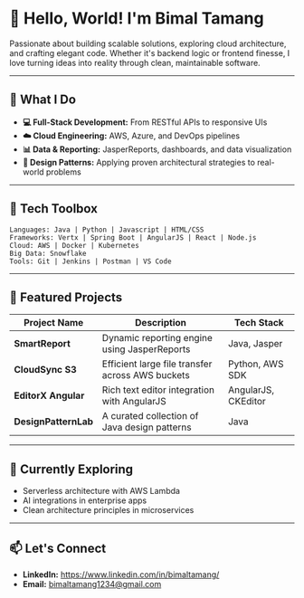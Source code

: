 # 👋 Hello, World! I'm Bimal Tamang 

Passionate about building scalable solutions, exploring cloud architecture, and crafting elegant code. Whether it's backend logic or frontend finesse, I love turning ideas into reality through clean, maintainable software.

---

## 🧠 What I Do

- **💻 Full-Stack Development:** From RESTful APIs to responsive UIs  
- **☁️ Cloud Engineering:** AWS, Azure, and DevOps pipelines  
- **📊 Data & Reporting:** JasperReports, dashboards, and data visualization  
- **🧩 Design Patterns:** Applying proven architectural strategies to real-world problems  

---

## 🔧 Tech Toolbox

```text
Languages: Java | Python | Javascript | HTML/CSS  
Frameworks: Vertx | Spring Boot | AngularJS | React | Node.js  
Cloud: AWS | Docker | Kubernetes
Big Data: Snowflake 
Tools: Git | Jenkins | Postman | VS Code

```

---

## 📌 Featured Projects

| Project Name        | Description                                         | Tech Stack         |
|---------------------|-----------------------------------------------------|--------------------|
| **SmartReport**     | Dynamic reporting engine using JasperReports        | Java, Jasper       |
| **CloudSync S3**    | Efficient large file transfer across AWS buckets    | Python, AWS SDK    |
| **EditorX Angular** | Rich text editor integration with AngularJS         | AngularJS, CKEditor|
| **DesignPatternLab**| A curated collection of Java design patterns        | Java               |

---

## 🌱 Currently Exploring

- Serverless architecture with AWS Lambda  
- AI integrations in enterprise apps  
- Clean architecture principles in microservices  

---

## 📫 Let's Connect

- **LinkedIn:** https://www.linkedin.com/in/bimaltamang/  
- **Email:** bimaltamang1234@gmail.com
```
